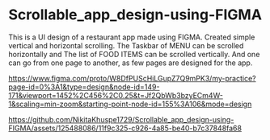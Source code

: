 # Scrollable_app_design-using-FIGMA
This is a UI design of a restaurant app made using FIGMA. 
Created simple vertical and horizontal scrolling. 
The Taskbar of MENU can be scrolled horizontally and The list of FOOD ITEMS can be scrolled vertically.
And one can go from one page to another, as few pages are designed for the app.


https://www.figma.com/proto/W8DfPUScHiLGupZ7Q9mPK3/my-practice?page-id=0%3A1&type=design&node-id=149-171&viewport=1452%2C456%2C0.25&t=Jf2QbWb3bzyECm4W-1&scaling=min-zoom&starting-point-node-id=155%3A106&mode=design




https://github.com/NikitaKhuspe1729/Scrollable_app_design-using-FIGMA/assets/125488086/11f9c325-c926-4a85-be40-b7c37848fa68
